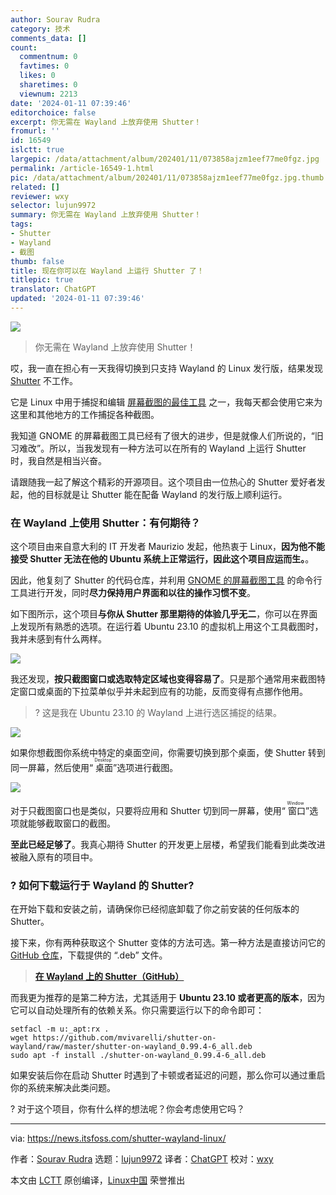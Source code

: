 ```yaml
---
author: Sourav Rudra
category: 技术
comments_data: []
count:
  commentnum: 0
  favtimes: 0
  likes: 0
  sharetimes: 0
  viewnum: 2213
date: '2024-01-11 07:39:46'
editorchoice: false
excerpt: 你无需在 Wayland 上放弃使用 Shutter！
fromurl: ''
id: 16549
islctt: true
largepic: /data/attachment/album/202401/11/073858ajzm1eef77me0fgz.jpg
permalink: /article-16549-1.html
pic: /data/attachment/album/202401/11/073858ajzm1eef77me0fgz.jpg.thumb.jpg
related: []
reviewer: wxy
selector: lujun9972
summary: 你无需在 Wayland 上放弃使用 Shutter！
tags:
- Shutter
- Wayland
- 截图
thumb: false
title: 现在你可以在 Wayland 上运行 Shutter 了！
titlepic: true
translator: ChatGPT
updated: '2024-01-11 07:39:46'
---
```


![](/data/attachment/album/202401/11/073858ajzm1eef77me0fgz.jpg)



> 
> 你无需在 Wayland 上放弃使用 Shutter！
> 
> 
> 


哎，我一直在担心有一天我得切换到只支持 Wayland 的 Linux 发行版，结果发现 [Shutter](https://shutter-project.org/) 不工作。


它是 Linux 中用于捕捉和编辑 [屏幕截图的最佳工具](https://itsfoss.com/take-screenshot-linux/) 之一，我每天都会使用它来为这里和其他地方的工作捕捉各种截图。


我知道 GNOME 的屏幕截图工具已经有了很大的进步，但是就像人们所说的，“旧习难改”。所以，当我发现有一种方法可以在所有的 Wayland 上运行 Shutter 时，我自然是相当兴奋。


请跟随我一起了解这个精彩的开源项目。这个项目由一位热心的 Shutter 爱好者发起，他的目标就是让 Shutter 能在配备 Wayland 的发行版上顺利运行。


### 在 Wayland 上使用 Shutter：有何期待？


这个项目由来自意大利的 IT 开发者 Maurizio 发起，他热衷于 Linux，**因为他不能接受 Shutter 无法在他的 Ubuntu 系统上正常运行，因此这个项目应运而生。**。


因此，他复刻了 Shutter 的代码仓库，并利用 [GNOME 的屏幕截图工具](https://gitlab.gnome.org/GNOME/gnome-screenshot) 的命令行工具进行开发，同时**尽力保持用户界面和以往的操作习惯不变**。


如下图所示，这个项目**与你从 Shutter 那里期待的体验几乎无二**，你可以在界面上发现所有熟悉的选项。在运行着 Ubuntu 23.10 的虚拟机上用这个工具截图时，我并未感到有什么两样。


![](/data/attachment/album/202401/11/073948f768pxxxp087ht7r.png)


我还发现，**按只截图窗口或选取特定区域也变得容易了**。只是那个通常用来截图特定窗口或桌面的下拉菜单似乎并未起到应有的功能，反而变得有点挪作他用。



> 
> ? 这是我在 Ubuntu 23.10 的 Wayland 上进行选区捕捉的结果。
> 
> 
> 


![](/data/attachment/album/202401/11/073949l6a8p9mz3liw8ppu.png)


如果你想截图你系统中特定的桌面空间，你需要切换到那个桌面，使 Shutter 转到同一屏幕，然后使用“<ruby> 桌面 <rt>  Desktop </rt></ruby>”选项进行截图。


![](/data/attachment/album/202401/11/073949rks2ask2jr9o9faa.png)


对于只截图窗口也是类似，只要将应用和 Shutter 切到同一屏幕，使用“<ruby> 窗口 <rt>  Window </rt></ruby>”选项就能够截取窗口的截图。


**至此已经足够了**。我真心期待 Shutter 的开发更上层楼，希望我们能看到此类改进被融入原有的项目中。


### ? 如何下载运行于 Wayland 的 Shutter?


在开始下载和安装之前，请确保你已经彻底卸载了你之前安装的任何版本的 Shutter。


接下来，你有两种获取这个 Shutter 变体的方法可选。第一种方法是直接访问它的 [GitHub 仓库](https://github.com/mvivarelli/shutter-on-wayland/tree/master)，下载提供的 “.deb” 文件。



> 
> **[在 Wayland 上的 Shutter（GitHub）](https://github.com/mvivarelli/shutter-on-wayland/blob/master/shutter-on-wayland_0.99.4-6_all.deb)**
> 
> 
> 


而我更为推荐的是第二种方法，尤其适用于 **Ubuntu 23.10 或者更高的版本**，因为它可以自动处理所有的依赖关系。你只需要运行以下的命令即可：



```
setfacl -m u:_apt:rx .
wget https://github.com/mvivarelli/shutter-on-wayland/raw/master/shutter-on-wayland_0.99.4-6_all.deb
sudo apt -f install ./shutter-on-wayland_0.99.4-6_all.deb

```

如果安装后你在启动 Shutter 时遇到了卡顿或者延迟的问题，那么你可以通过重启你的系统来解决此类问题。


? 对于这个项目，你有什么样的想法呢？你会考虑使用它吗？




---


via: <https://news.itsfoss.com/shutter-wayland-linux/>


作者：[Sourav Rudra](https://news.itsfoss.com/author/sourav/) 选题：[lujun9972](https://github.com/lujun9972) 译者：[ChatGPT](https://linux.cn/lctt/ChatGPT) 校对：[wxy](https://github.com/wxy)


本文由 [LCTT](https://github.com/LCTT/TranslateProject) 原创编译，[Linux中国](https://linux.cn/) 荣誉推出